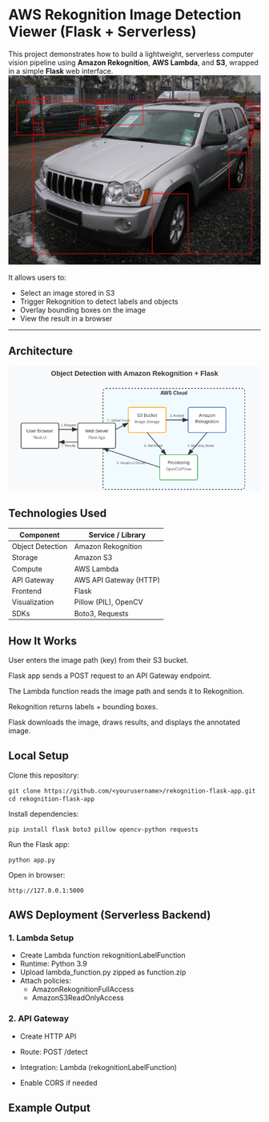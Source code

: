 # AWS Rekognition Image Detection Viewer (Flask + Serverless)

This project demonstrates how to build a lightweight, serverless computer vision pipeline using **Amazon Rekognition**, **AWS Lambda**, and **S3**, wrapped in a simple **Flask** web interface.
![](https://github.com/ziadabohalawa/Image-Rekognition/blob/a3340121ea52083329d834734ec91b333c987c2d/output.jpg)

It allows users to:
- Select an image stored in S3
- Trigger Rekognition to detect labels and objects
- Overlay bounding boxes on the image
- View the result in a browser

---

## Architecture
![architecture_diagram](https://github.com/ziadabohalawa/Image-Rekognition/blob/14d54528baf7eacd2abd62c94d414e71f27c83a9/architecture_diagram.png)

## Technologies Used
| Component        | Service / Library      |
| ---------------- | ---------------------- |
| Object Detection | Amazon Rekognition     |
| Storage          | Amazon S3              |
| Compute          | AWS Lambda             |
| API Gateway      | AWS API Gateway (HTTP) |
| Frontend         | Flask                  |
| Visualization    | Pillow (PIL), OpenCV   |
| SDKs             | Boto3, Requests        |



## How It Works
User enters the image path (key) from their S3 bucket.

Flask app sends a POST request to an API Gateway endpoint.

The Lambda function reads the image path and sends it to Rekognition.

Rekognition returns labels + bounding boxes.

Flask downloads the image, draws results, and displays the annotated image.

## Local Setup
Clone this repository:

```
git clone https://github.com/<yourusername>/rekognition-flask-app.git
cd rekognition-flask-app
```
Install dependencies:
```
pip install flask boto3 pillow opencv-python requests
```
Run the Flask app:
```
python app.py
```
Open in browser:
```
http://127.0.0.1:5000
```
## AWS Deployment (Serverless Backend)
### 1. Lambda Setup
- Create Lambda function rekognitionLabelFunction
- Runtime: Python 3.9
- Upload lambda_function.py zipped as function.zip
- Attach policies:
    - AmazonRekognitionFullAccess
    - AmazonS3ReadOnlyAccess

### 2. API Gateway
- Create HTTP API

- Route: POST /detect
 
- Integration: Lambda (rekognitionLabelFunction)

- Enable CORS if needed

## Example Output


